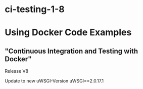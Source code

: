 # ci-testing-1-8

# Using Docker Code Examples
## "Continuous Integration and Testing with Docker"
Release V8

Update to new uWSGI-Version uWSGI==2.0.17.1
